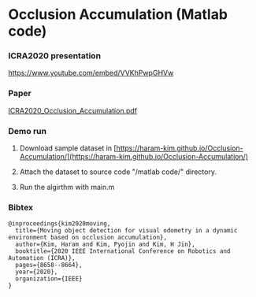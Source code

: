 # Occlusion Accumulation (Matlab code)

### ICRA2020 presentation

https://www.youtube.com/embed/VVKhPwpGHVw

### Paper  
[ICRA2020_Occlusion_Accumulation.pdf](http://icsl.snu.ac.kr/haramkim/Paper/ICRA2020_Occlusion_Accumulation.pdf) 

### Demo run

1. Download sample dataset in [https://haram-kim.github.io/Occlusion-Accumulation/](https://haram-kim.github.io/Occlusion-Accumulation/) 

2. Attach the dataset to source code "/matlab code/" directory.

3. Run the algirthm with main.m

### Bibtex
```
@inproceedings{kim2020moving,
  title={Moving object detection for visual odometry in a dynamic environment based on occlusion accumulation},
  author={Kim, Haram and Kim, Pyojin and Kim, H Jin},
  booktitle={2020 IEEE International Conference on Robotics and Automation (ICRA)},
  pages={8658--8664},
  year={2020},
  organization={IEEE}
}
```
